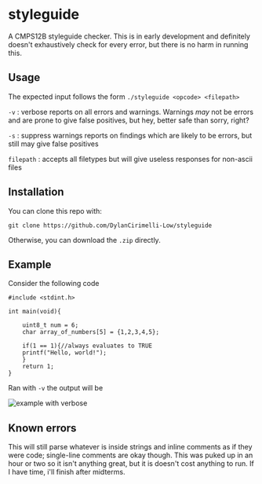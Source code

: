 # styleguide
A CMPS12B styleguide checker.
This is in early development and definitely doesn't exhaustively check for every error, but there is no harm in running this.

## Usage

The expected input follows the form `./styleguide <opcode> <filepath>`

`-v` : verbose
  reports on all errors and warnings. Warnings *may* not be errors and are prone to give false positives, but hey, better safe than sorry, right?
  
  `-s` : suppress warnings
  reports on findings which are likely to be errors, but still may give false positives
  
`filepath`  : accepts all filetypes but will give useless responses for non-ascii files

## Installation

You can clone this repo with:

`git clone https://github.com/DylanCirimelli-Low/styleguide`

Otherwise, you can download the `.zip` directly.

## Example
Consider the following code
```
#include <stdint.h>

int main(void){
	
	uint8_t num = 6;
	char array_of_numbers[5] = {1,2,3,4,5};
	
	if(1 == 1){//always evaluates to TRUE
	printf("Hello, world!");
	}
	return 1;
}
```
Ran with `-v` the output will be

![example with verbose](https://cloud.githubusercontent.com/assets/20120525/25462841/a508f2c8-2aa6-11e7-8eb3-a38f9d364dcf.PNG)


## Known errors

This will still parse whatever is inside strings and inline comments as if they were code; single-line comments are okay though. This was puked up in an hour or two so it isn't anything great, but it is doesn't cost anything to run. If I have time, i'll finish after midterms.
